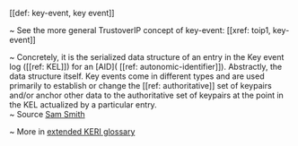 [[def: key-event, key event]]

~ See the more general TrustoverIP concept of key-event: [[xref: toip1, key-event]]

~ Concretely, it is the serialized data structure of an entry in the Key event log ([[ref: KEL]]) for an [AID]( [[ref: autonomic-identifier]]). Abstractly, the data structure itself. Key events come in different types and are used primarily to establish or change the [[ref: authoritative]] set of keypairs and/or anchor other data to the authoritative set of keypairs at the point in the KEL actualized by a particular entry.    
~ Source [Sam Smith](https://github.com/WebOfTrust/ietf-keri/blob/main/draft-ssmith-keri.md#basic-terminology)

~ More in <a href="https://weboftrust.github.io/WOT-terms/docs/glossary/key-event">extended KERI glossary</a>
